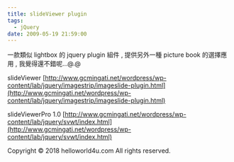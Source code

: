 ```yaml
---
title: slideViewer plugin
tags:
  - jQuery
date: 2009-05-19 21:59:00
---
```


一款類似 lightbox 的 jquery plugin 組件 , 提供另外一種 picture book 的選擇應用 , 我覺得還不錯呢...@.@

slideViewer
[http://www.gcmingati.net/wordpress/wp-content/lab/jquery/imagestrip/imageslide-plugin.html](http://www.gcmingati.net/wordpress/wp-content/lab/jquery/imagestrip/imageslide-plugin.html)

slideViewerPro 1.0
[http://www.gcmingati.net/wordpress/wp-content/lab/jquery/svwt/index.html](http://www.gcmingati.net/wordpress/wp-content/lab/jquery/svwt/index.html)<div class="blogger-post-footer">Copyright © 2018 helloworld4u.com All rights reserved.</div>